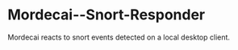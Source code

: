Mordecai--Snort-Responder
=========================

Mordecai reacts to snort events detected on a local desktop client.
